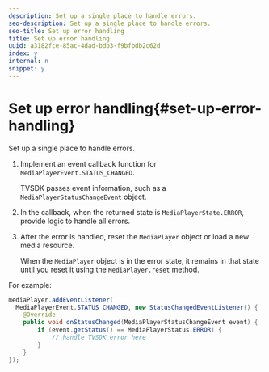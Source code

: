 ```yaml
---
description: Set up a single place to handle errors.
seo-description: Set up a single place to handle errors.
seo-title: Set up error handling
title: Set up error handling
uuid: a3182fce-85ac-4dad-bdb3-f9bfbdb2c62d
index: y
internal: n
snippet: y
---
```


# Set up error handling{#set-up-error-handling}

Set up a single place to handle errors.

1. Implement an event callback function for `MediaPlayerEvent.STATUS_CHANGED`.

   TVSDK passes event information, such as a `MediaPlayerStatusChangeEvent` object.
1. In the callback, when the returned state is `MediaPlayerState.ERROR`, provide logic to handle all errors.
1. After the error is handled, reset the `MediaPlayer` object or load a new media resource.

   When the `MediaPlayer` object is in the error state, it remains in that state until you reset it using the `MediaPlayer.reset` method.

<a id="example_49FF225E92EA494AA06B2E5F26101F4C"></a>

For example: 

```java
mediaPlayer.addEventListener( 
  MediaPlayerEvent.STATUS_CHANGED, new StatusChangedEventListener() { 
    @Override 
    public void onStatusChanged(MediaPlayerStatusChangeEvent event) { 
        if (event.getStatus() == MediaPlayerStatus.ERROR) { 
            // handle TVSDK error here 
        } 
    } 
});
```

